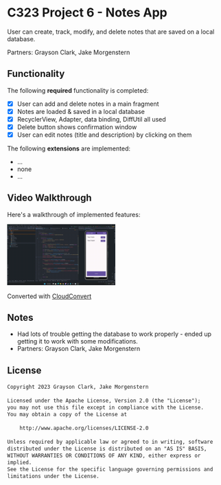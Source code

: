 # C323 Project 6 - Notes App

User can create, track, modify, and delete notes that are saved on a local database.

Partners: Grayson Clark, Jake Morgenstern

## Functionality

The following **required** functionality is completed:

* [x] User can add and delete notes in a main fragment
* [x] Notes are loaded & saved in a local database
* [x] RecyclerView, Adapter, data binding, DiffUtil all used
* [x] Delete button shows confirmation window
* [x] User can edit notes (title and description) by clicking on them

The following **extensions** are implemented:

* ...
* none
* ...

## Video Walkthrough

Here's a walkthrough of implemented features:

<img src='video-walkthrough.gif' title='Video Walkthrough' width='50%' alt='Video Walkthrough' />

Converted with [CloudConvert](https://cloudconvert.com/mp4-to-gif)


## Notes

- Had lots of trouble getting the database to work properly - ended up getting it to work with some modifications.
- Partners: Grayson Clark, Jake Morgenstern

## License

    Copyright 2023 Grayson Clark, Jake Morgenstern

    Licensed under the Apache License, Version 2.0 (the "License");
    you may not use this file except in compliance with the License.
    You may obtain a copy of the License at

        http://www.apache.org/licenses/LICENSE-2.0

    Unless required by applicable law or agreed to in writing, software
    distributed under the License is distributed on an "AS IS" BASIS,
    WITHOUT WARRANTIES OR CONDITIONS OF ANY KIND, either express or implied.
    See the License for the specific language governing permissions and
    limitations under the License.
